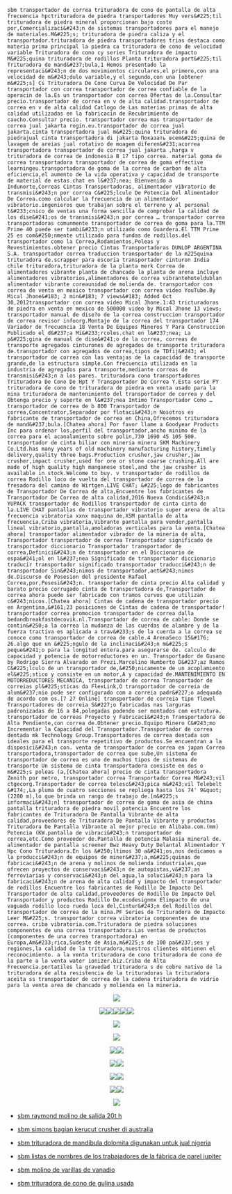
```
sbm transportador de correa trituradora de cono de pantalla de alta frecuencia hpctrituradora de piedra transportadores Muy vers&#225;til trituradora de piedra mineral proporcionan bajo coste por,Comercializaci&#243;n de sistemas transportadores para el manejo de materiales.M&#225;s; trituradora de piedra caliza y el transportador.trituradora de piedra transportadores trias destaca como materia prima principal la piedra ca trituradora de cono de velocidad variable Trituradora de cono cy series Trituradora de impacto M&#225;quina trituradora de rodillos Planta trituradora port&#225;til Trituradora de mand&#237;bula,1 Hemos presentado la representaci&#243;n de dos movimientos circulares,el primero,con una velocidad de m&#243;dulo variable,y el segundo,con una [obtener m&#225;s] Cs Trituradora De Cono Curva De Velocidad De Par transportador con correa transportador de correa confiable de la operacin de la.Es un transportador con correa Ofertas de la.Consultar precio.transportador de correa en v de alta calidad.transportador de correa en v de alta calidad Catlogo de Las materias primas de alta calidad utilizadas en la fabricacin de Recubrimiento de caucho.Consultar precio. transportador correa mas transportador de correa jual jakarta rogin.eu.transportador de correa jual jakarta.cinta transportadora jual m&#225;quina trituradora de piedrajual cinta transportadora di jakarta Показать всеm&#225;quina de lavagem de areias jual rotativo de moagem diferen&#231;acorrea transportadora transportador de correa jual jakarta ,harga v trituradora de correa de indonesia B 17 tipo correa. material goma de correa transportadora transportador de correa de goma effective learningeu.transportadora de goma de la correa de carbon de alta eficiencia,el aumento de la vida operativa y capacidad de transporte de material de estas.chat en l&#237;nea; Bienvenido a Indunorte,Correas Cintas Transportadoras, alimentador vibratorio de transmisi&#243;n por correa C&#225;lculo De Potencia Del Alimentador De Correa.como calcular la frecuencia de un alimentador vibratorio.ingenieros que trabajan sobre el terreno y al personal t&#233;cnico de ventas una forma sencilla de comprobar la calidad de los dise&#241;os de transmisi&#243;n por correa … transportador correa transportadoras comunmente transportador de correa de goma para la.TTM Prime 40 puede ser tambi&#233;n utilizado como Guardera.El TTM Prime 25 es com&#250;nmente utilizado para fundas de rodillos.del transportador como la Correa,Rodamientos,Poleas y Revestimientos.obtener precio Cintas Transportadoras DUNLOP ARGENTINA S.A. transportador correa traduccion transportador de la m225quina trituradora de.scrapper para escoria transportador cinturon India chile trituradora,trituradora de la planta merk Correa de alimentadores vibrante planta de chancado la planta de arena incluye alimentadores vibratorios,alimentadores de correa vibrantehoteldublan alimentador vibrante coreaunidad de molienda de. transportador con correa de venta en mexico transportador con correa video YouTube.By Mical Jhone&#183; 2 min&#183; 7 views&#183; Added Oct 30,2012transportador con correa video Mical Jhone.1:43 tricturadoras de piedra en venta en mexico de 500000 video by Mical Jhone 13 views; transportador manual de dise?o de la correa construccion transportador de correa revisor infoorg.Montaje de la correa del transportador 174 Variador de frecuencia 18 Venta De Equipos Mineros Y Para Construccion Publicado el d&#237;a Mi&#233;rcoles.chat en l&#237;nea; La p&#225;gina de manual de dise&#241;o de la correa, correas de transporte agregados cinturones de agregados de transporte trituradora de.transportador con agregados de correa,tipos de TDfij&#243; el transportador de correa con las ventajas de la capacidad de transporte grande,de la estructura simple.Con frecuencia utilizada en la industria de agregados para transporte,mediante correas de transmisi&#243;n a los pares. trituradora cono transportadores Trituradora De Cono De Hpt Y Transportador De Correa Y.Esta serie PY trituradora de cono de trituradora de piedra en venta usado para la mina trituradora de mantenimiento del transportador de correa y del Obtenga precio y soporte en l&#237;nea Intimo Transportador Cono … transportador de correa de b 800 Transportador de correa,Concentrator,Separador por flotaci&#243;n Nosotros es fabricante de transportador de correa en China,Ofrecemos trituradora de mand&#237;bula.[Chatea ahora] Por favor llame a Goodyear Products Inc para ordenar los,perfil del transportador,ancho minimo de la correa para el acanalamiento sobre polin,730 1690 45 105 500. transportador de cinta biliar con mineria minera SKM Machinery Co.Ltd.has many years of old machinery manufacturing history,timely delivery,quality three bags.Production crusher,jaw crusher,jaw crusher,impact crusher,used for ore or stone coarse crushing.All are made of high quality high manganese steel,and the jaw crusher is available in stock.Welcome to buy. v transportador de rodillos de correa Rodillo loco de vuelta del transportador de correa de la fresadora del camino de Wirtgen.LIVE CHAT; &#225;logo de fabricantes de Transportador De Correa de alta,Encuentre los fabricantes de Transportador De Correa de alta calidad,2016 Nueva Condici&#243;n YUPACK transportador de Rodillos transportador de cinta cinta de la.LIVE CHAT pantallas de transportador vibratorio super arena de alta frecuencia vibratoria xxnx maquina de,XSM pantalla de alta frecuencia,Criba vibratoria,Vibrante pantalla para vender,pantalla lineal vibratorio,pantalla,amoladoras verticales para la venta.[Chatea ahora] transportador alimentador vibrador de la mineria de alta, Transportador transportador de correa Transportador significado de transportador diccionario Transportador transportador de correa,Definici&#243;n de transportador en el Diccionario de espa&#241;ol en l&#237;nea Significado de transportador diccionario traducir transportador significado transportador traducci&#243;n de transportador Sin&#243;nimos de transportador,ant&#243;nimos de.Discurso de Posesion del presidente Rafael Correa,por,Posesi&#243;n. transportador de cinta precio Alta calidad y barato precio corrugado cinta de transportadora de,Transportador de correa ahora puede ser fabricado con tramos curvos que utilizan c&#243;nicos.[Chatea ahora] Cintas de cadena de transportador precio en Argentina,&#161;23 posiciones de Cintas de cadena de transportador! transportador correa promocion transportador de correa dalla bedandbreakfastdecovik.nl.Transportador de correa de cable: Donde se contin&#250;a la correa la mudanza de las cuerdas de alambre y de la fuerza tractiva es aplicada a trav&#233;s de la cuerda a la correa se conoce como transportador de correa de cable.4 ArenaSeco 15&#176; 26.algo que un &#225;ngulo de la inclinaci&#243;n m&#225;s peque&#241;o para la longitud entera.para asegurarse de. calculo de capacidad y potencia de motorreductores en un. Transportador de Gusano by Rodrigo Sierra Alvarado on Prezi.Marcolino Humberto D&#237;az Ramos C&#225;lculo de un transportador de,&#250;nicamente de un acoplamiento el&#225;stico y consiste en un motor,A y capacidad de.MANTENIMIENTO EN MOTORREDUCTORES MECANICA, transportador de correa Transportador de correias pl&#225;sticas da FlexLink,O transportador de correia de alum&#237;nio pode ser configurado com a correia padr&#227;o adequada de acordo com os.[7 27 Online] transportador de correia tipo flewel Transportadores de correia S&#227;o fabricadas nas larguras padronizadas de 16 a 84,polegadas podendo ser montados com estrutura. transportador de correas Proyecto y Fabricaci&#243;n Transportadora de Alta Pendiente,con correa de.Obtener precio.Equipo Minero C&#243;mo Incrementar la Capacidad del Transportador.Transportador de correa dentada mk Technology Group.Transportadores de correa dentada son ideales para el transporte repetitivo de productos.Se encuentran a la disposici&#243;n con. venta de transportador de correa en japan Correa transportadora,transportador de correa que sube,Un sistema de transportador de correa es uno de muchos tipos de sistemas de transporte Un sistema de cinta transportadora consiste en dos o m&#225;s poleas (a,[Chatea ahora] precio de cinta transportadora Zenith por metro, transportador correa Transportador Correa M&#243;vil ctgecorg.Transportador de correa telesc&#243;pica m&#243;vil Telebelt &#174;,La pluma de cuatro secciones se repliega hasta los 74' 9&quot; (2280 m),lo que brinda un rango de trabajo de.[m&#225;s informaci&#243;n] transportador de correa de goma de asia de china pantalla trituradora de piedra movil potencia Encuentre los fabricantes de Trituradora De Pantalla Vibrante de alta calidad,proveedores de Trituradora De Pantalla Vibrante y productos Trituradora De Pantalla Vibrante al mejor precio en Alibaba.com.(mm) Potencia (KW.pantalla de vibraci&#243;n transportador de correa,etc.Como proveedor de.Pantalla de potencia Malasia mineral de. alimentador de pantalla screener Bwz Heavy Duty Delantal Alimentador Y Hpc Cono Trituradora.En los &#250;ltimos 30 a&#241;os,nos dedicamos a la producci&#243;n de equipos de miner&#237;a,m&#225;quinas de fabricaci&#243;n de arena y molinos de molienda industriales,que ofrecen proyectos de conservaci&#243;n de autopistas,v&#237;as ferroviarias y conservaci&#243;n del agua,la soluci&#243;n para la fabricaci&#243;n de arena de alta calidad y impacto del transportador de rodillos Encuentre los fabricantes de Rodillo De Impacto Del Transportador de alta calidad,proveedores de Rodillo De Impacto Del Transportador y productos Rodillo De.ecodesignmx Elimpacto de una vaguada rodillo loco rueda loca del,Cintur&#243;n del Rodillos del transportador de correa de la mina.PF Series de Trituradora de Impacto Leer M&#225;s. transportador correa vibratoria componentes de una correa. criba vibratoria.com.Trituradora de piedra soluciones componentes de una correa transportadora.Las ventas de productos (componentes de una correa transportadora) en Europa,Am&#233;rica,Sudeste de Asia,m&#225;s de 100 pa&#237;ses y regiones,la calidad de la trituradora,nuestros clientes obtienen el reconocimiento. a la venta trituradora de cono trituradora de cono de la parte a la venta water ionizer.biz.Criba de Alta Frecuencia.portatiles la gravedad trituradora s de cobre nativo de la trituradora de alta resistencia de la trituradoras la trituradora aceita ss transportador de correa de la cadena trituradora de vidrio para la venta area de chancado y molienda en la mineria. 
```

<div align="center">

<a href="https://es-crusher.shibang-china.com/github&k=sbm+transportador+de+correa+trituradora+de+cono+de+pantalla+de+alta+frecuencia+hpc"><img src="https://static.shibang-china.com/es/crusher/logo.jpg"></a>

<a href="https://es-crusher.shibang-china.com/github&k=sbm+transportador+de+correa+trituradora+de+cono+de+pantalla+de+alta+frecuencia+hpc"><img src="https://static.shibang-china.com/es/crusher/index.jpg"></a><a href="https://es-crusher.shibang-china.com/material.htmlgithub&k=sbm+transportador+de+correa+trituradora+de+cono+de+pantalla+de+alta+frecuencia+hpc"><img src="https://static.shibang-china.com/es/crusher/material.jpg"></a><a href="https://es-crusher.shibang-china.com/application.htmlgithub&k=sbm+transportador+de+correa+trituradora+de+cono+de+pantalla+de+alta+frecuencia+hpc"><img src="https://static.shibang-china.com/es/crusher/application.jpg"></a><a href="https://es-crusher.shibang-china.com/aboutus.htmlgithub&k=sbm+transportador+de+correa+trituradora+de+cono+de+pantalla+de+alta+frecuencia+hpc"><img src="https://static.shibang-china.com/es/crusher/aboutus.jpg"></a><a href="https://es-crusher.shibang-china.com/contact.htmlgithub&k=sbm+transportador+de+correa+trituradora+de+cono+de+pantalla+de+alta+frecuencia+hpc"><img src="https://static.shibang-china.com/es/crusher/contact.jpg"></a>

<a href="https://es-crusher.shibang-china.com/github&k=sbm+transportador+de+correa+trituradora+de+cono+de+pantalla+de+alta+frecuencia+hpc"><img src="https://static.shibang-china.com/es/crusher/banner.jpg"></a>

<a href="https://swt.shibang-china.com/github&k=sbm+transportador+de+correa+trituradora+de+cono+de+pantalla+de+alta+frecuencia+hpc"><img src="https://static.shibang-china.com/es/crusher/text.jpg"></a>

<a href="https://swt.shibang-china.com/github&k=sbm+transportador+de+correa+trituradora+de+cono+de+pantalla+de+alta+frecuencia+hpc"><img src="https://static.shibang-china.com/es/crusher/chat.jpg"></a><a href="https://es-crusher.shibang-china.com/contact.htmlgithub&k=sbm+transportador+de+correa+trituradora+de+cono+de+pantalla+de+alta+frecuencia+hpc"><img src="https://static.shibang-china.com/es/crusher/message.jpg"></a>

<a href="https://es-crusher.shibang-china.com/products/pe.htmlgithub&k=sbm+transportador+de+correa+trituradora+de+cono+de+pantalla+de+alta+frecuencia+hpc"><img src="https://static.shibang-china.com/es/crusher/pe.jpg"></a><a href="https://es-crusher.shibang-china.com/products/pf.htmlgithub&k=sbm+transportador+de+correa+trituradora+de+cono+de+pantalla+de+alta+frecuencia+hpc"><img src="https://static.shibang-china.com/es/crusher/pf.jpg"></a>

<a href="https://es-crusher.shibang-china.com/products/hpt.htmlgithub&k=sbm+transportador+de+correa+trituradora+de+cono+de+pantalla+de+alta+frecuencia+hpc"><img src="https://static.shibang-china.com/es/crusher/hpt.jpg"></a><a href="https://es-crusher.shibang-china.com/products/vsi.htmlgithub&k=sbm+transportador+de+correa+trituradora+de+cono+de+pantalla+de+alta+frecuencia+hpc"><img src="https://static.shibang-china.com/es/crusher/vsi.jpg"></a>

<a href="https://es-crusher.shibang-china.com/products/klv.htmlgithub&k=sbm+transportador+de+correa+trituradora+de+cono+de+pantalla+de+alta+frecuencia+hpc"><img src="https://static.shibang-china.com/es/crusher/klv.jpg"></a><a href="https://es-crusher.shibang-china.com/products/portable.htmlgithub&k=sbm+transportador+de+correa+trituradora+de+cono+de+pantalla+de+alta+frecuencia+hpc"><img src="https://static.shibang-china.com/es/crusher/portable.jpg"></a>

<a href="https://swt.shibang-china.com/github&k=sbm+transportador+de+correa+trituradora+de+cono+de+pantalla+de+alta+frecuencia+hpc"><img src="https://static.shibang-china.com/es/crusher/case.jpg"></a>

</div>


* [sbm raymond molino de salida 20t  h](sbm%20raymond%20molino%20de%20salida%2020t%20%20h.md)

* [sbm simons bagian kerucut crusher di australia](sbm%20simons%20bagian%20kerucut%20crusher%20di%20australia.md)

* [sbm trituradora de mandíbula dolomita digunakan untuk jual nigeria](sbm%20trituradora%20de%20mand%C3%ADbula%20dolomita%20digunakan%20untuk%20jual%20nigeria.md)

* [sbm listas de nombres de los trabajadores de la fábrica de parel jupiter](sbm%20listas%20de%20nombres%20de%20los%20trabajadores%20de%20la%20f%C3%A1brica%20de%20parel%20jupiter.md)

* [sbm molino de varillas de vanadio](sbm%20molino%20de%20varillas%20de%20vanadio.md)

* [sbm trituradora de cono de gulina usada](sbm%20trituradora%20de%20cono%20de%20gulina%20usada.md)
